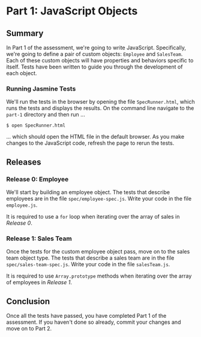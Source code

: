 # Part 1: JavaScript Objects

## Summary
In Part 1 of the assessment, we're going to write JavaScript.  Specifically, we're going to define a pair of custom objects:  `Employee` and `SalesTeam`.  Each of these custom objects will have properties and behaviors specific to itself.  Tests have been written to guide you through the development of each object.


### Running Jasmine Tests
We'll run the tests in the browser by opening the file `SpecRunner.html`, which runs the tests and displays the results.  On the command line navigate to the `part-1` directory and then run
...

```
$ open SpecRunner.html
```

... which should open the HTML file in the default browser.  As you make changes to the JavaScript code, refresh the page to rerun the tests.


## Releases
### Release 0: Employee
We'll start by building an employee object.  The tests that describe employees are in the file `spec/employee-spec.js`.  Write your code in the file `employee.js`.

It is required to use a `for` loop when iterating over the array of sales in *Release 0*.


### Release 1: Sales Team
Once the tests for the custom employee object pass, move on to the sales team object type.  The tests that describe a sales team are in the file `spec/sales-team-spec.js`.  Write your code in the file `salesTeam.js`.

It is required to use `Array.prototype` methods when iterating over the array of employees in *Release 1*.


## Conclusion
Once all the tests have passed, you have completed Part 1 of the assessment. If
you haven't done so already, commit your changes and move on to Part 2.